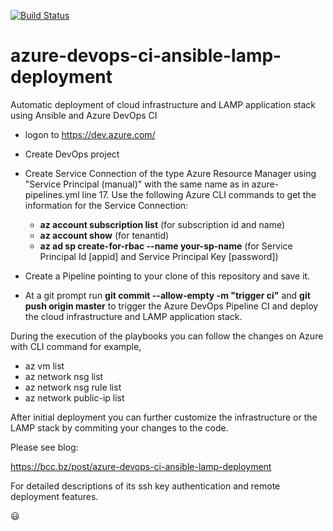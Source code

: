 [![Build Status](https://dev.azure.com/doncanton/Ansible%20LAMP/_apis/build/status/Better-Computing-Consulting.azure-devops-ci-ansible-lamp-deployment?branchName=master)](https://dev.azure.com/doncanton/Ansible%20LAMP/_build/latest?definitionId=44&branchName=master)
# azure-devops-ci-ansible-lamp-deployment
Automatic deployment of cloud infrastructure and LAMP application stack using Ansible and Azure DevOps CI

* logon to https://dev.azure.com/

* Create DevOps project

* Create Service Connection of the type Azure Resource Manager using "Service Principal (manual)" with the same name as in azure-pipelines.yml line 17. Use the following Azure CLI commands to get the information for the Service Connection:
   * __az account subscription list__ (for subscription id and name)
   * __az account show__ (for tenantid)
   * __az ad sp create-for-rbac --name your-sp-name__ (for Service Principal Id [appid] and Service Principal Key [password])

* Create a Pipeline pointing to your clone of this repository and save it.

* At a git prompt run __git commit --allow-empty -m "trigger ci"__ and __git push origin master__ to trigger the Azure DevOps Pipeline CI and deploy the cloud infrastructure and LAMP application stack.

During the execution of the playbooks you can follow the changes on Azure with CLI command for example, 
* az vm list
* az network nsg list
* az network nsg rule list
* az network public-ip list


After initial deployment you can further customize the infrastructure or the LAMP stack by commiting your changes to the code.

Please see blog:

https://bcc.bz/post/azure-devops-ci-ansible-lamp-deployment 

For detailed descriptions of its ssh key authentication and remote deployment features.

:smiley:
